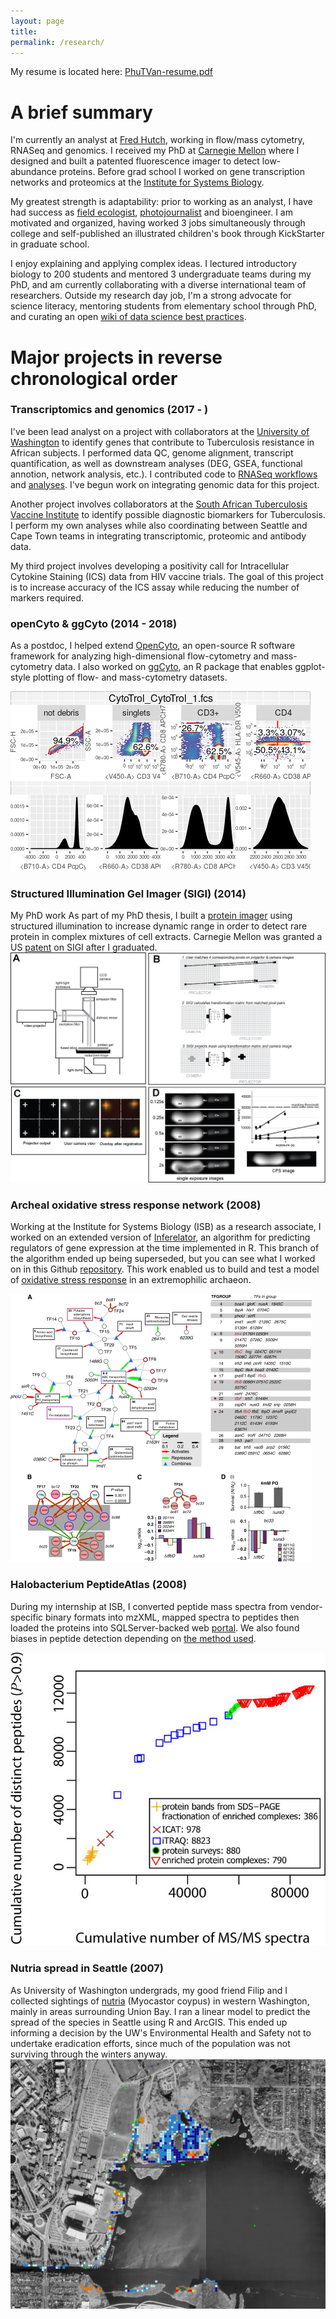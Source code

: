 ```yaml
---
layout: page
title: 
permalink: /research/
---
```


My resume is located here: [PhuTVan-resume.pdf](PhuTVan-resume.pdf)

# A brief summary

I'm currently an analyst at [Fred Hutch](http://rglab.org), working in flow/mass cytometry, RNASeq and genomics. I received my PhD at [Carnegie Mellon](https://cmu.edu/bio) where I designed and built a patented fluorescence imager to detect low-abundance proteins. Before grad school I worked on gene transcription networks and proteomics at the [Institute for Systems Biology](https://baliga.systemsbiology.net/). 

My greatest strength is adaptability: prior to working as an analyst, I have had success as [field ecologist](https://www.fs.usda.gov/colville), [photojournalist](https://makingtheprince.blogspot.com/2013/11/meet-author.html) and bioengineer. I am motivated and organized, having worked 3 jobs simultaneously through college and self-published an illustrated children's book through KickStarter in graduate school. 

I enjoy explaining and applying complex ideas. I lectured introductory biology to 200 students and mentored 3 undergraduate teams during my PhD, and am currently collaborating with a diverse international team of researchers. Outside my research day job, I'm a strong advocate for science literacy, mentoring students from elementary school through PhD, and curating an open [wiki of data science best practices](https://sciwiki.fredhutch.org).

# Major projects in reverse chronological order

### Transcriptomics and genomics (2017 - )
I've been lead analyst on a project with collaborators at the [University of Washington](https://www.washington.edu/) to identify genes that contribute to Tuberculosis resistance in African subjects. I performed data QC, genome alignment, transcript quantification, as well as downstream analyses (DEG, GSEA, functional annotion, network analysis, etc.). I contributed code to [RNASeq workflows](https://github.com/rglab/rnaseqpipeliner) and [analyses](https://github.com/ptvan/r-snippets). I've begun work on integrating genomic data for this project.

Another project involves collaborators at the [South African Tuberculosis Vaccine Institute](http://www.satvi.uct.ac.za/) to identify possible diagnostic biomarkers for Tuberculosis. I perform my own analyses while also coordinating between Seattle and Cape Town teams in integrating transcriptomic, proteomic and antibody data. 

My third project involves developing a positivity call for Intracellular Cytokine Staining (ICS) data from HIV vaccine trials. The goal of this project is to increase accuracy of the ICS assay while reducing the number of markers required.

### openCyto & ggCyto (2014 - 2018)
As a postdoc, I helped extend [OpenCyto](http://opencyto.org), an open-source R software framework for analyzing high-dimensional flow-cytometry and mass-cytometry data. I also worked on [ggCyto](https://www.ncbi.nlm.nih.gov/pmc/articles/PMC6223365/), an R package that enables ggplot-style plotting of flow- and mass-cytometry datasets.

![ggCyto](/images/ggcyto-example.jpg "ggcyto-example.jpg")

### Structured Illumination Gel Imager (SIGI) (2014)
My PhD work 
As part of my PhD thesis, I built a [protein imager](https://www.ncbi.nlm.nih.gov/pubmed/24935033) using structured illumination to increase dynamic range in order to detect rare protein in complex mixtures of cell extracts. Carnegie Mellon was granted a US [patent](https://patents.google.com/patent/US10362237B2/) on SIGI after I graduated.
![SIGI overview](/images/SIGI-operation.jpg "SIGI-operation.jpg")

### Archeal oxidative stress response network (2008)
Working at the Institute for Systems Biology (ISB) as a research associate, I worked on an extended version of [Inferelator](https://www.ncbi.nlm.nih.gov/pubmed/16686963), an algorithm for predicting regulators of gene expression at the time implemented in R. This branch of the algorithm ended up being superseded, but you can see what I worked on in this Github [repository](https://github.com/ptvan/inferelator-ancient). This work enabled us to build and test a model of [oxidative stress response](https://www.ncbi.nlm.nih.gov/pmc/articles/PMC1987344/) in an extremophilic archaeon. 

![EGRIN_OS network](/images/EGRIN_OS-network.jpg "EGRIN_OS-network.jpg")

### Halobacterium PeptideAtlas (2008)
During my internship at ISB, I converted peptide mass spectra from vendor-specific binary formats into mzXML, mapped spectra to peptides then loaded the proteins into SQLServer-backed web [portal](https://peptideatlas.org). We also found biases in peptide detection depending on [the method used](https://www.ncbi.nlm.nih.gov/pmc/articles/PMC2643335/). 

![Halobacterium PeptideAtlas](/images/halopeptideatlas-peptidecount.jpg "halopeptideatlas-peptidecount.jpg")

### Nutria spread in Seattle (2007)
As University of Washington undergrads, my good friend Filip and I collected sightings of [nutria](https://en.wikipedia.org/wiki/Coypu) (Myocastor coypus) in western Washington, mainly in areas surrounding Union Bay. I ran a linear model to predict the spread of the species in Seattle using R and ArcGIS. This ended up informing a decision by the UW's Environmental Health and Safety not to undertake eradication efforts, since much of the population was not surviving through the winters anyway. 
![UBNA nutria map](/images/UBNA-model.jpg "UBNA-model.jpg")